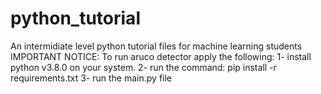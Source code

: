 # python_tutorial
An intermidiate level python tutorial files for machine learning students
IMPORTANT NOTICE:
To run aruco detector apply the following:
1- install python v3.8.0 on your system.
2- run the command: pip install -r requirements.txt
3- run the main.py file
